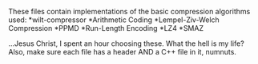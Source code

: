 These files contain implementations of the basic compression algorithms used:
 *wilt-compressor
 *Arithmetic Coding
 *Lempel-Ziv-Welch Compression
 *PPMD
 *Run-Length Encoding
 *LZ4
 *SMAZ

...Jesus Christ, I spent an hour choosing these. What the hell is my life?
Also, make sure each file has a header AND a C++ file in it, numnuts.
